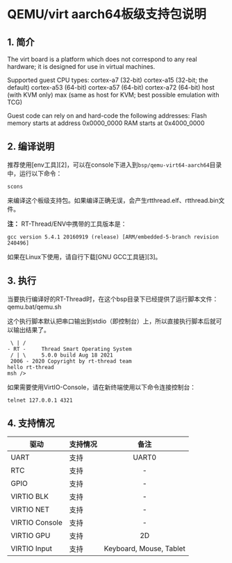 # QEMU/virt aarch64板级支持包说明

## 1. 简介

The virt board is a platform which does not correspond to any real hardware; it is designed for use in virtual machines.

Supported guest CPU types:
cortex-a7 (32-bit)
cortex-a15 (32-bit; the default)
cortex-a53 (64-bit)
cortex-a57 (64-bit)
cortex-a72 (64-bit)
host (with KVM only)
max (same as host for KVM; best possible emulation with TCG)

Guest code can rely on and hard-code the following addresses:
Flash memory starts at address 0x0000_0000
RAM starts at 0x4000_0000

## 2. 编译说明

推荐使用[env工具][2]，可以在console下进入到`bsp/qemu-virt64-aarch64`目录中，运行以下命令：

    scons

来编译这个板级支持包。如果编译正确无误，会产生rtthread.elf、rtthread.bin文件。

**注：** RT-Thread/ENV中携带的工具版本是：

    gcc version 5.4.1 20160919 (release) [ARM/embedded-5-branch revision 240496]

如果在Linux下使用，请自行下载[GNU GCC工具链][3]。

## 3. 执行

当要执行编译好的RT-Thread时，在这个bsp目录下已经提供了运行脚本文件：qemu.bat/qemu.sh

这个执行脚本默认把串口输出到stdio（即控制台）上，所以直接执行脚本后就可以输出结果了。

```text
 \ | /
- RT -     Thread Smart Operating System
 / | \     5.0.0 build Aug 18 2021
 2006 - 2020 Copyright by rt-thread team
hello rt-thread
msh />
```

如果需要使用VirtIO-Console，请在新终端使用以下命令连接控制台：
```
telnet 127.0.0.1 4321
```

## 4. 支持情况

| 驱动 | 支持情况  |  备注  |
| ------ | ----  | :------:  |
| UART | 支持 | UART0 |
| RTC  | 支持 | - |
| GPIO | 支持 | - |
| VIRTIO BLK | 支持 | - |
| VIRTIO NET | 支持 | - |
| VIRTIO Console | 支持 | - |
| VIRTIO GPU | 支持 | 2D |
| VIRTIO Input | 支持 | Keyboard, Mouse, Tablet |


